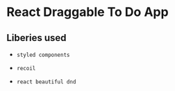 # React Draggable To Do App

## Liberies used

- `styled components`

- `recoil`

- `react beautiful dnd`
